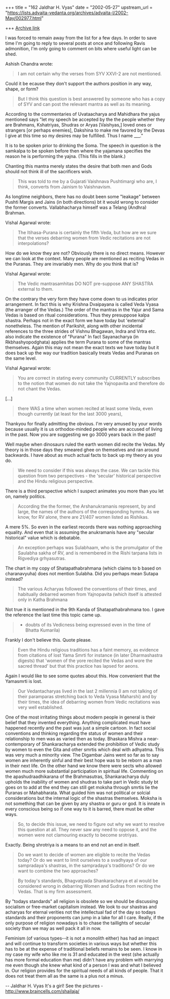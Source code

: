 +++
title = "162 Jaldhar H. Vyas"
date = "2002-05-27"
upstream_url = "https://lists.advaita-vedanta.org/archives/advaita-l/2002-May/002977.html"

+++
[Archive link](https://lists.advaita-vedanta.org/archives/advaita-l/2002-May/002977.html)

I was forced to remain away from the list for a few days.  In order to
save time I'm going to reply to several posts at once and following Ravis
admonition, I'm only going to comment on bits where useful light can be
shed.

Ashish Chandra wrote:

> I am not certain why the verses from SYV XXVI-2 are not mentioned.

Could it be ecause they don't support the authors position in any way,
shape, or form?

> But I  think this question is best answered by someone who has a copy of
> SYV and can post the relevant mantra as well as its meaning.

According to the commentaries of Uvataacharya and Mahidhara the yajus
mentioned says "let my speech be accepted by the the people whether they
are Brahmans, Kshatriyas, Shudras or Aryas [Vaishyas,] loved ones or
strangers [or perhaps enemies], Dakshina to make me favored by the Devas I
give at this time so my desires may be fulfilled.  Thus I name ___."

It is to be spoken prior to drinking the Soma.  The speech in question is
the samkalpa to be spoken before then where the yajamana specifies the
reason he is performing the yajna. (This fills in the blank.)

Chanting this mantra merely states the desire that both men and Gods
should not think ill of the sacrificers wish.

> This was told to me by a Gujarati Vaishnava Pushtimargi who are, I think,
> converts from Jainism to Vaishnavism.

As longtime neighbors, there has no doubt been some "leakage" between
Pushti Margis and Jains (in both directions) bt it would wrong to consider
the former converts.  Vallabhacharya himself was a Telang (Andhra)
Brahman.

Vishal Agarwal wrote:

> The Itihasa-Purana is certainly the fifth Veda, but how are we sure that
> the verses debarring women from Vedic recitations are not
> interpolations?

How do we know they are not?  Obviously there is no direct means.  However
we can look at the context.  Many people are mentioned as reciting Vedas
in the Puranas.  They are invariably men.  Why do you think that is?

Vishal Agarwal wrote:

> The Vedic mantrasamhitas DO NOT pre-suppose ANY SHASTRA external to them.

On the contrary the very form they have come down to us indicates prior
arrangement.  In fact this is why Krishna Dvaipayana is called Veda Vyasa
(the arranger of the Vedas.)  The order of the mantras in the Yajur and
Sama Vedas is based on ritual considerations.  Thus they presuppose kalpa
shastra.  Perhaps not in the exact form we have today but 'external'
nonetheless.  The mention of Parikshit, along with other incidental
references to the three strides of Vishnu Bhagawan, Indra and Vrtra etc.
also indicate the existence of "Purana"  In fact Sayanacharya
(in Rkbhashyopodghata) applies the term Purana to some of the mantras
themselves.  Again this may not mean the exact texts we have today but it
does back up the way our tradition basically treats Vedas and Puranas on
the same level.

Vishal Agarwal wrote:

> You are correct in stating every community CURRENTLY subscribes to the
> notion that women do not take the Yajnopavita and therefore do not chant
> the Vedas.

[...]

> there WAS a time when women recited at least some Veda, even though
>currently (at least for the last 3000 years),


Thankyou for finally admitting the obvious.  I'm very amused by your words
because usually it is us orthodox-minded people who are accused of living
in the past.  Now you are suggesting we go 3000 years back in the past!

Well maybe when dinosaurs ruled the earth women did recite the Vedas.  My
theory is in those days they smeared ghee on themselves and ran around
backwards.  I have about as much actual facts to back up my theory as you do.

> We need to consider if this was always the case. We can tackle this
> question from two perspectives - the 'secular' historical perspective
> and the Hindu religious perspective.

There is a third perspective which I suspect animates you more than you
let on, namely politics.

> According the the former, the Arshanukramanis represent, by and large, the
> names of the authors of the corresponding hymns. As we know, for RV alone,
> there are 21/407 women listed as Rishikas.

A mere 5%.  So even in the earliest records there was nothing approaching
equality.  And even that is assuming the anukramanis have any "secular
historical" value which is debatable.

> An exception perhaps was Sulabhaam, who is the promulgator of
> the Saulabha sakha of RV, and is remembered in the Rishi tarpana lists in
> Rigvediya grhyasutras.

The chart in my copy of Shatapathabrahmana (which claims to b based on
charanavyuha) does not mention Sulabha.  Did you perhaps mean Sutapa
instead?

> The various Acharyas followed the conventions of their times, and
> habitually debarred women from Yajnopavita (which itself is attested only
> in Katha Brahmana

Not true it is mentioned in the 9th Kanda of Shatapathabrahmana too. I
gave the reference the last time this topic came up.

> - doubts of its Vedicness being expressed even in the
> time of Bhatta Kumarila)

Frankly I don't believe this.  Quote please.

> Even the Hindu religious traditions has a faint memory, as evidence from
> citations of lost Yama Smrti for instance (in later Dharmashastra digests)
> that 'women of the yore recited the Vedas and wore the sacred thread' but
> that this practice has lapsed for aeons.

Again I would like to see some quotes about this.  How convenient that the
Yamasmrti is lost.

> Our Vedantacharyas lived in the last 2 millennia (I am not talking of
> their paramparas stretching back to Veda Vyasa Maharshi) and by their
> times, the idea of debarring women from Vedic recitations was very well
> established.

One of the most irritating things about modern people in general is their
belief that they invented everything. Anything complicated must have
happened recently and the past was just a simple cartoon.  In fact social
conventions and thinking regarding the status of women and their
relationship to men was as varied then as today.  Bhaskara Mishra a
near-contemporary of Shankaracharya extended the prohibition of Vedic
study by women to even the Gita and other smrtis which deal with adhyatma.
This was very much a minority view.  The Digambar Jains went so far as to
say women are inherently sinful and their best hope was to be reborn as a
man in their next life.  On the other hand we know there were sects who
allowed women much more substantial participation in spiritual life.
Commenting on the apashudraadhikarana of the Brahmasutras, Shankaracharya
duly upholds the inability of women and shudras to take part in Vedic
study bt goes on to add at the end they can still get moksha through
smrtis lie the Puranas or Mahabharata.  What guided him was not political
or solcial considerations but the internal logic of the shastras
themselves.  Moksha is not something that can be given by any shastra or
guru or god.  It is innate in every conscious being so if one way to it is
barred, there must be other ways.

> So, to decide this issue, we need to figure out why we want to resolve
> this question at all.
> They never saw any need to oppose it, and the women were not clamouring
> exactly to become srotriyas.

Exactly.  Being shrotriya is a means to an end not an end in itself.

> Do we want to decide of women are eligible to recite the Vedas today? Or
> do we want to limit ourselves to a svadhyaya of our sampradaya's
> shastras, in the sampradaya's traditions? Or do we want to combine the
> two approaches?

> By today's standards, Bhagvatpada Shankaracharya et al would be considered
> wrong in debarring Women and Sudras from reciting the Vedas. That is my
> firm assessment.


By "todays standards" all religion is obsolete so we should be
discussing socialism or free-market capitalism instead.  We look to
our shastras and acharyas for eternal verities not the intellectual
fad of the day so todays standards and their proponents can
jump in a lake for all I care.  Really, if the only purpose of religion
nowadays is to chase the taillights of secular society than we may as well
pack it all in now.

Feminism (of various types--it is not a monolith either) has had an impact
and will continue to transform societies in various ways but whether this
has to be at the expense of traditional beliefs remains to be seen.  I
know in my case my wife who like me is 31 and educated in the west (she
actually has more formal education than me) didn't have any problem with
marrying me even though she knew what kind of a person I was and what I
believed in.  Our religion provides for the spiritual needs of all kinds
of people.  That it does not treat them all as the same is a plus not a
minus.


--
Jaldhar H. Vyas <jaldhar at braincells.com>
It's a girl! See the pictures - http://www.braincells.com/shailaja/

